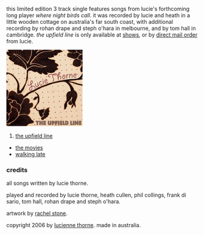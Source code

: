 <!--| ## the upfield line |-->

this limited edition 3 track single features songs from lucie's
forthcoming long player *where night birds call*. it was recorded by
lucie and heath in a little wooden cottage on australia's far south
coast, with additional recording by rohan drape and steph o'hara in
melbourne, and by tom hall in cambridge.  *the upfield line* is only
available at [shows][8], or by [direct mail order][9] from lucie.

  [8]: ?p=shows
  [9]: ?p=shop/direct

![the upfield line][10]

1.  [the upfield line][11]
-   [the movies][12]
-   [walking late][13]

  [10]: data/image/cover/the-upfield-line.jpg
  [11]: ?p=songs/the-upfield-line
  [12]: ?p=songs/the-movies
  [13]: ?p=songs/walking-late

### credits

all songs written by lucie thorne.

played and recorded by lucie thorne, heath cullen, phil collings,
frank di sario, tom hall, rohan drape and steph o'hara.

artwork by [rachel stone][14].

  [14]: http://www.rachelstone.com

copyright 2006 by [lucienne thorne][24].  made in australia.

  [24]: http://www.luciethorne.com
